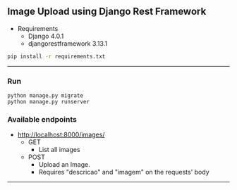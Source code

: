 ## Image Upload using Django Rest Framework

* Requirements
    * Django 4.0.1
    * djangorestframework 3.13.1

```bash
pip install -r requirements.txt 
```

---

### Run

```shell
python manage.py migrate
python manage.py runserver
```

### Available endpoints

* <http://localhost:8000/images/>
    * GET
        * List all images
    * POST
        * Upload an Image.
        * Requires "descricao" and "imagem" on the requests' body

---